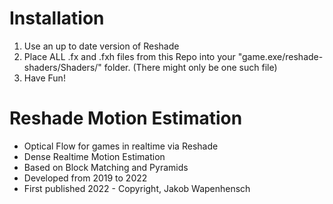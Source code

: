 # Installation
1. Use an up to date version of Reshade
2. Place ALL .fx and .fxh files from this Repo into your "game.exe/reshade-shaders/Shaders/" folder. (There might only be one such file)
3. Have Fun!

# Reshade Motion Estimation
- Optical Flow for games in realtime via Reshade
- Dense Realtime Motion Estimation 
- Based on Block Matching and Pyramids
- Developed from 2019 to 2022
- First published 2022 - Copyright, Jakob Wapenhensch


